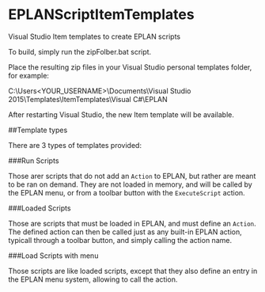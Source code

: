 # EPLANScriptItemTemplates
Visual Studio Item templates to create EPLAN scripts

To build, simply run the zipFolber.bat script.

Place the resulting zip files in your Visual Studio personal templates folder, for example:

C:\Users<YOUR_USERNAME>\Documents\Visual Studio 2015\Templates\ItemTemplates\Visual C#\EPLAN

After restarting Visual Studio, the new Item template will be available.

##Template types

There are 3 types of templates provided:

###Run Scripts

Those arer scripts that do not add an `Action` to EPLAN, but rather are meant to be ran on demand. They are not loaded in memory, and will be called by the EPLAN menu, or from a toolbar button with the `ExecuteScript` action.

###Loaded Scripts

Those are scripts that must be loaded in EPLAN, and must define an `Action`. The defined action can then be called just as any built-in EPLAN action, typicall through a toolbar button, and simply calling the action name.

###Load Scripts with menu

Those scripts are like loaded scripts, except that they also define an entry in the EPLAN menu system, allowing to call the action.
